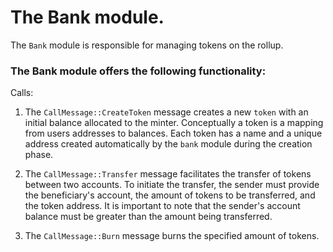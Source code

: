 # The Bank module.

The `Bank` module is responsible for managing tokens on the rollup.

### The Bank module offers the following functionality:

Calls:

1. The `CallMessage::CreateToken` message creates a new `token` with an initial balance allocated to the minter. Conceptually a token is a mapping from users addresses to balances. Each token has a name and a unique address created automatically by the `bank` module during the creation phase.

1. The `CallMessage::Transfer` message facilitates the transfer of tokens between two accounts. To initiate the transfer, the sender must provide the beneficiary's account, the amount of tokens to be transferred, and the token address. It is important to note that the sender's account balance must be greater than the amount being transferred.

1. The `CallMessage::Burn` message burns the specified amount of tokens.
